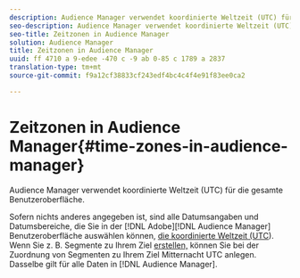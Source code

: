 ```yaml
---
description: Audience Manager verwendet koordinierte Weltzeit (UTC) für die gesamte Benutzeroberfläche.
seo-description: Audience Manager verwendet koordinierte Weltzeit (UTC) für die gesamte Benutzeroberfläche.
seo-title: Zeitzonen in Audience Manager
solution: Audience Manager
title: Zeitzonen in Audience Manager
uuid: ff 4710 a 9-edee -470 c -9 ab 0-85 c 1789 a 2837
translation-type: tm+mt
source-git-commit: f9a12cf38833cf243edf4bc4c4f4e91f83ee0ca2

---
```



# Zeitzonen in Audience Manager{#time-zones-in-audience-manager}

Audience Manager verwendet koordinierte Weltzeit (UTC) für die gesamte Benutzeroberfläche.

Sofern nichts anderes angegeben ist, sind alle Datumsangaben und Datumsbereiche, die Sie in der [!DNL Adobe][!DNL Audience Manager] Benutzeroberfläche auswählen können, [die koordinierte Weltzeit (UTC](https://www.timeanddate.com/worldclock/timezone/utc)). Wenn Sie z. B. Segmente zu Ihrem Ziel [erstellen,](../features/destinations/manage-destinations.md#segment-mappings) können Sie bei der Zuordnung von Segmenten zu Ihrem Ziel Mitternacht UTC anlegen. Dasselbe gilt für alle Daten in [!DNL Audience Manager].
